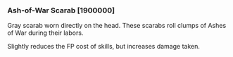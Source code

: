 ### Ash-of-War Scarab [1900000]

Gray scarab worn directly on the head. These scarabs roll clumps of Ashes of War during their labors.

Slightly reduces the FP cost of skills, but increases damage taken.